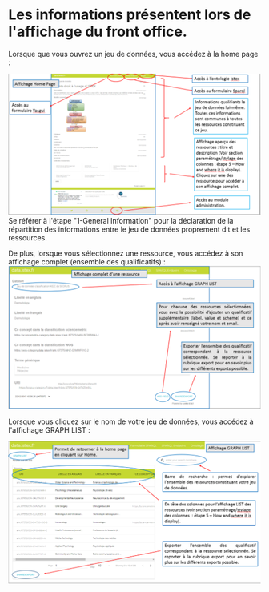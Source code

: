 # Les informations présentent lors de l'affichage du front office.

Lorsque que vous ouvrez un jeu de données, vous accédez à la home page :

![](/assets/frontofficeaffichagehomepage.png)Se référer à l'étape "1-General Information" pour la déclaration de la répartition des informations entre le jeu de données proprement dit et les ressources.

De plus, lorsque vous sélectionnez une ressource, vous accédez à son affichage complet \(ensemble des qualificatifs\) :![](/assets/frontofficeaffichagecomplet.png)

Lorsque vous cliquez sur le nom de votre jeu de données, vous accédez à l'affichage GRAPH LIST :

![](/assets/frontofficeaffichagegraphlist.png)

